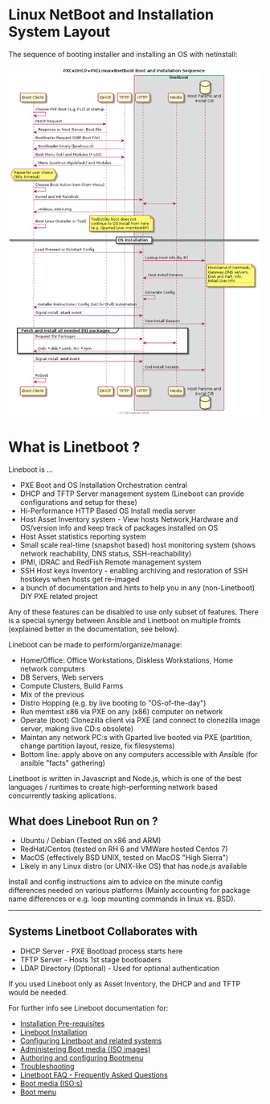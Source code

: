 # Linux NetBoot and Installation System Layout

The sequence of booting installer and installing an OS with netinstall:

<!--
    |------------| |-----------|  |---------|      |----------------------|
    | DHCP       | | TFTP      |  | HTTP    |      | HTTP Package mirror  |
    | Server     | | Server    |  | Server  |      | Server               |
    | - NBP Name | | - NBP File|  | - Kernel|      | - udeb, deb packages |
    | - TFTP Name| | - Menus   |  | - InitRD|      |
    |____________| |___________|  | - preseed.cfg
-->
![Boot Diagram](doc/netbootseq.png "Boot Sequence Diagram")

# What is Linetboot ?

Lineboot is ...

- PXE Boot and OS Installation Orchestration central
- DHCP and TFTP Server management system (Lineboot can provide configurations and setup for these)
- Hi-Performance HTTP Based OS Install media server
- Host Asset Inventory system - View hosts Network,Hardware and OS/version info and keep track of packages installed on OS
- Host Asset statistics reporting system
- Small scale real-time (snapshot based) host monitoring system (shows network reachability, DNS status, SSH-reachability)
- IPMI, iDRAC and RedFish Remote management system
- SSH Host keys Inventory - enabling archiving and restoration of SSH hostkeys when hosts get re-imaged
- a bunch of documentation and hints to help you in any (non-Linetboot) DIY PXE related project

Any of these features can be disabled to use only subset of features.
There is a special synergy between Ansible and Linetboot on multiple fromts (explained better in the documentation, see below).

Lineboot can be made to perform/organize/manage:

- Home/Office: Office Workstations, Diskless Workstations, Home network computers
- DB Servers, Web servers
- Compute Clusters, Build Farms
- Mix of the previous
- Distro Hopping (e.g. by live booting to "OS-of-the-day")
- Run memtest x86 via PXE on any (x86) computer on network
- Operate (boot) Clonezilla client via PXE (and connect to clonezilla image server, making live CD:s obsolete)
- Maintan any network PC:s with Gparted live booted via PXE (partition, change partition layout, resize, fix filesystems)
- Bottom line: apply above on any computers accessible with Ansible (for ansible "facts" gathering)

Linetboot is written in Javascript and Node.js, which is one of the best languages / runtimes to create high-performing network based
concurrently tasking aplications.

## What does Lineboot Run on ?

- Ubuntu / Debian (Tested on x86 and ARM)
- RedHat/Centos (tested on RH 6 and VMWare hosted Centos 7)
- MacOS (effectively BSD UNIX, tested on MacOS "High Sierra")
- Likely in any Linux distro (or UNIX-like OS) that has node.js available

Install and config instructions aim to advice on the minute config differences needed on various platforms
(Mainly accounting for package name differences or e.g. loop mounting commands in linux vs. BSD).

-------------------------------------------------

## Systems Linetboot Collaborates with

- DHCP Server - PXE Bootload process starts here
- TFTP Server - Hosts 1st stage bootloaders
- LDAP Directory (Optional) - Used for optional authentication

If you used Lineboot only as Asset Inventory, the DHCP and and TFTP would be needed.

<!--

# Overview of Network boot and Install Subsystems

## DHCP Server

PXE Booting standard and respective implementations start by consulting local DHCP server for IP address, "Boot file" and "Next Server". The next server allows a server other than DHCP server to handle delivery of "Boot file".

Hopefully you get to utilize an existing DHCP server. However you have to buddy-up with the admins of the server
to tweak the config in a minor way. See section "Changes to local DHCP Server".

## TFTP Server

The first stage low level booting starts by loading (pxelinux) files 
PXE Linux (e.g. pxelinux.0) is NOT a linux OS or system, but a network bootloader system with configurable menu system designed to boot linux from network. linetboot will minimize the usage of TFTP to absolute bare minimum - only pxelinux bootloader NBP components and boot menu will be gotten from TFTP. All Linux stuff (Kernel, Initial ramdisk) will be delivered by this system using HTTP (See following section).

## HTTP Server

The HTTP server used by linetboot is a lightweight Node.js / Express server without presence of - or need to install - a "big" webserver like "Apache".

Web server has dual roles:

- Deliver static files like ...:
  - Kernel images, Initial ramdisk and filesystem images (to boot the system)
  - OS software packages (during the OS install)
- Generate dynamically OS installers "install-recipes":
  - Debian/Ubuntu "Preseed"
  - RedHat/Centos "kickstart"
  - FreeBSD 
  - Windows Autounattend.xml

linetboot and its dependencies can be installed plainly with git and npm (Node.js ecosystem package installer).

## Media (Server)

The media used by linetboot is a set of CD/DVD ISO Image files that are mounted as "loopback file" or "loop device" (mount option `-o loop`). For more detailed information on this google "loop device" or read the man page for `mount`.

Various OS ISO images are used for various purposes:
- Some are Utility images like GpartEd Live that allows tweaking disk partitions, checking and recovering filesystems, diagnosing, extracting system data or testing memory (e.g. memtest86)
- OS install media images allow to install a full OS on the client

For latter purpose most OS:s allow network boot, although many of them also have bugs in installation process when doing the network install).

The mount points of ISO images are symlinked (or alternatively URL-mapped) to be accessible by the HTTP server (via the web server "document root").


-->

<!--
## Hostinfo (Facts) DB

Hostinfo DB is not a real DB server, but just filesystem based JSON document (file) collection gathered by Ansible fact gathering process. The steps to collect this info are:

Create a small Ansible hosts file (e.g. hosts):

    [netboot]
    linux1 ansible_user=admuser
    linux2 ansible_user=admuser

Note: The linetboot external hosts file (given by "hostsfile" main config property) is compatible with ansible and all
this info can be given in there.

Run facts gathering:
     
     # inventory group = netboot (-u root would eliminate need for ansible_user= in inventory)
     ansible -b netboot -i ./hosts -m setup --tree ~/hostinfo --extra-vars "ansible_sudo_pass=..."
     # Single host w/o inventory
     ansible -b -u admuser -K -i linux1, all -m setup --tree ~/hostinfo

Make sure your SSH key is copied to host(s) with ssh-copy-id.
If you have problems getting ansible running on linetboot machine, the hostinfo DB can be easily rsynced from another host (that is more capable running ansible):

    rsync ~/hostinfo admuser@boothost:/home/admuser/hostinfo

Currently an explicit list of hosts to be allowed to be booted/installed by linetbot system is in global config under key "hostnames" (See: "Linetboot configuration" for more info). Hosts outside this list will not be counted in from the hostinfo directory.
-->

For further info see Lineboot documentation for:

- [Installation Pre-requisites](doc/README.prereq.md "Installation Pre-requisites for all related SW")
- [Lineboot Installation](doc/README.install.md "Linetboot Installation (Divided to Stage 1,2,3)")
- [Configuring Linetboot and related systems](doc/README.configure.md "Configuring Linetboot and all related SW")
- [Administering Boot media (ISO images)](doc/README.bootmedia.md "ISO Bootmedia")
- [Authoring and configuring Bootmenu](doc/README.bootmenu.md "Configuring Boot menu")
- [Troubleshooting](doc/README.troubleshoot.md "Troubleshooting the whole Linetboot system functionality")
- [Linetboot FAQ - Frequently Asked Questions](doc/README.faq.md "Frequently Asked Questions")
- [Boot media (ISO:s)](doc/README.bootmedia.md "Boot media and Bootable ISO Images")
- [Boot menu](doc/README.bootmenu.md "Configuring PXELinux Boot Menu Items")



